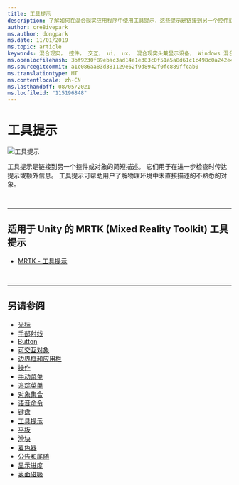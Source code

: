 ```yaml
---
title: 工具提示
description: 了解如何在混合现实应用程序中使用工具提示，这些提示是链接到另一个控件或对象的简短说明。
author: cre8ivepark
ms.author: dongpark
ms.date: 11/01/2019
ms.topic: article
keywords: 混合现实， 控件， 交互， ui， ux， 混合现实头戴显示设备， Windows 混合现实头戴显示设备， 虚拟现实头戴显示设备， HoloLens， 工具提示， MRTK， 混合现实Toolkit
ms.openlocfilehash: 3bf9230f89ebac3ad14e1e383c0f51a5a8d61c1c498c0a242e4dffbd1488bdbf
ms.sourcegitcommit: a1c086aa83d381129e62f9d8942f0fc889ffcab0
ms.translationtype: MT
ms.contentlocale: zh-CN
ms.lasthandoff: 08/05/2021
ms.locfileid: "115196848"
---
```

# <a name="tooltip"></a>工具提示

![工具提示](images/UX_Hero_Tooltip.jpg)

工具提示是链接到另一个控件或对象的简短描述。 它们用于在进一步检查时传达提示或额外信息。 工具提示可帮助用户了解物理环境中未直接描述的不熟悉的对象。 

<br>

---

## <a name="tooltip-in-mrtk-mixed-reality-toolkit-for-unity"></a>适用于 Unity 的 MRTK (Mixed Reality Toolkit) 工具提示

* [MRTK - 工具提示](/windows/mixed-reality/mrtk-unity/features/ux-building-blocks/tooltip)

<br>

---

## <a name="see-also"></a>另请参阅

* [光标](cursors.md)
* [手部射线](point-and-commit.md)
* [Button](button.md)
* [可交互对象](interactable-object.md)
* [边界框和应用栏](app-bar-and-bounding-box.md)
* [操作](direct-manipulation.md)
* [手动菜单](hand-menu.md)
* [追踪菜单](near-menu.md)
* [对象集合](object-collection.md)
* [语音命令](voice-input.md)
* [键盘](keyboard.md)
* [工具提示](tooltip.md)
* [平板](slate.md)
* [滑块](slider.md)
* [着色器](shader.md)
* [公告和尾随](billboarding-and-tag-along.md)
* [显示进度](progress.md)
* [表面磁吸](surface-magnetism.md)